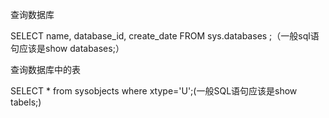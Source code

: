查询数据库

SELECT name, database_id, create_date FROM sys.databases ;（一般sql语句应该是show databases;）

查询数据库中的表

SELECT * from sysobjects where xtype='U';(一般SQL语句应该是show tabels;)

